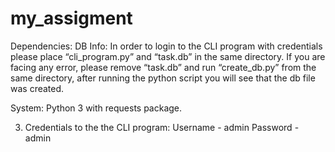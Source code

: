 # my_assigment

Dependencies:
DB Info:
In order to login to the CLI program with credentials please place “cli_program.py” and “task.db” in the same directory. 
If you are facing any error, please remove “task.db” and run “create_db.py” from the same directory, after running the python script you will see that the db file was created. 

System:
Python 3 with requests package.

3. Credentials to the the CLI program:
Username - admin
Password - admin
